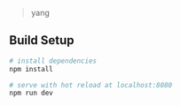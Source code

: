 

> yang

## Build Setup

``` bash
# install dependencies
npm install

# serve with hot reload at localhost:8080
npm run dev
